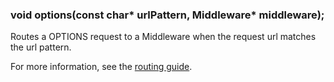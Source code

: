 <h3 id='router.options'>void options(const char* urlPattern, Middleware* middleware);</h3>

Routes a OPTIONS request to a Middleware when the request url matches the url pattern.

For more information, see the [routing guide](/guide/routing.html).